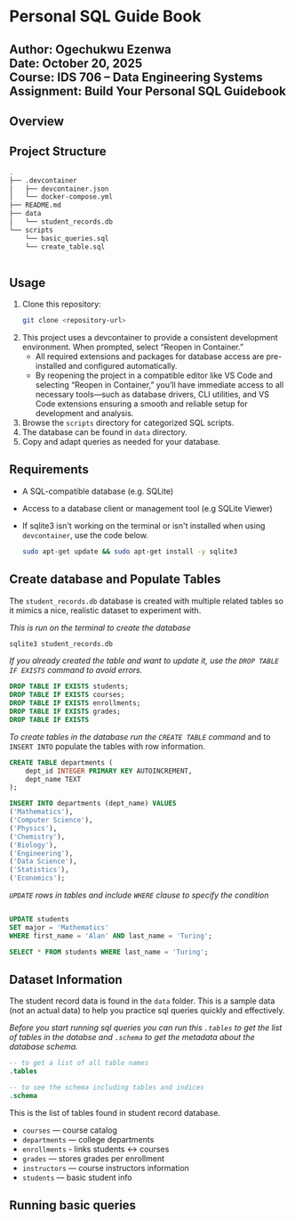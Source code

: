 # Personal SQL Guide Book

**Author:** Ogechukwu Ezenwa  
**Date:** October 20, 2025  
**Course:** IDS 706 – Data Engineering Systems  
**Assignment:** Build Your Personal SQL Guidebook
---

## Overview


## Project Structure 
```bash
.
├── .devcontainer
│   ├── devcontainer.json
│   └── docker-compose.yml
├── README.md
├── data
│   └── student_records.db
└── scripts
    └── basic_queries.sql
    └── create_table.sql
    
```

## Usage

1. Clone this repository:
    ```bash
    git clone <repository-url>
    ```
2. This project uses a devcontainer to provide a consistent development 
environment. When prompted, select “Reopen in Container.”  
    - All required extensions and packages for database access are pre-installed and configured automatically. 
    - By reopening the project in a compatible editor like VS Code and selecting “Reopen in Container,” you’ll have immediate access to all necessary tools—such as database drivers, CLI utilities, and VS Code extensions ensuring a smooth and reliable setup for development and analysis.
3. Browse the `scripts` directory for categorized SQL scripts.
4. The database can be found in `data` directory.
4. Copy and adapt queries as needed for your database.

## Requirements

- A SQL-compatible database (e.g. SQLite)
- Access to a database client or management tool (e.g SQLite Viewer)
- If sqlite3 isn't working on the terminal or isn't installed when using `devcontainer`, use the code below.

    ```bash
    sudo apt-get update && sudo apt-get install -y sqlite3
    ```

## Create database and Populate Tables

The `student_records.db` database is created with multiple related tables so it mimics a nice, realistic dataset to experiment with.

*This is run on the terminal to create the database*

```bash
sqlite3 student_records.db
```

*If you already created the table and want to update it, use the `DROP TABLE IF EXISTS` command to avoid errors.*

```sql
DROP TABLE IF EXISTS students;
DROP TABLE IF EXISTS courses;
DROP TABLE IF EXISTS enrollments;
DROP TABLE IF EXISTS grades;
DROP TABLE IF EXISTS 
```

*To create tables in the database run the `CREATE TABLE` command* and to `INSERT INTO` populate the tables with row information.

```sql
CREATE TABLE departments (
    dept_id INTEGER PRIMARY KEY AUTOINCREMENT,
    dept_name TEXT
);

INSERT INTO departments (dept_name) VALUES
('Mathematics'),
('Computer Science'),
('Physics'),
('Chemistry'),
('Biology'),
('Engineering'),
('Data Science'),
('Statistics'),
('Economics');
```
 
*`UPDATE` rows in tables and include `WHERE` clause to specify the condition*

```sql

UPDATE students
SET major = 'Mathematics'
WHERE first_name = 'Alan' AND last_name = 'Turing';

SELECT * FROM students WHERE last_name = 'Turing';

```
## Dataset Information
The student record data is found in the `data` folder. This is a sample data (not an actual data) to help you practice sql queries quickly and effectively.

*Before you start running sql queries you can run this `.tables` to get the list of tables in the databse and `.schema` to get the metadata about the database schema.*

```sql
-- to get a list of all table names
.tables

-- to see the schema including tables and indices
.schema
```
This is the list of tables found in student record database.
- `courses` — course catalog
- `departments` — college departments
- `enrollments` - links students ↔ courses
- `grades` — stores grades per enrollment     
- `instructors` — course instructors information
- `students` — basic student info

## Running basic queries